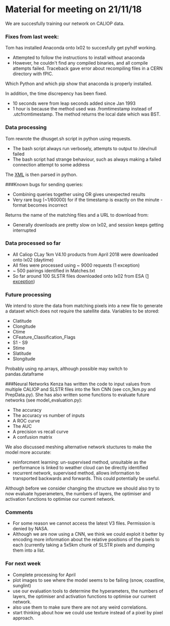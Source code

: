 # Material for meeting on 21/11/18

We are succesfully training our network on CALIOP data. 

### Fixes from last week:

Tom has installed Anaconda onto lx02 to succesfully get pyhdf working.
* Attempted to follow the instructions to install without anaconda
* However, he couldn't find any compiled binaries, and all compile attempts failed. Traceback gave error about recompiling files in a CERN directory with fPIC.

Which Python and which pip show that anaconda is properly installed.

In addition, the time discrepency has been fixed.
* 10 seconds were from leap seconds added since Jan 1993
* 1 hour is because the method used was .fromtimestamp instead of .utcfromtimestamp. The method returns the local date which was BST. 

### Data processing
Tom rewrote the dhusget.sh script in python using requests.
* The bash script always run verbosely, attempts to output to /dev/null failed
* The bash script had strange behaviour, such as always making a failed connection attempt to some address

The [XML](https://scihub.copernicus.eu/s3//search?q=%20instrumentshortname:SLSTR%20AND%20producttype:SL_1_RBT___%20AND%20(%20footprint:%22Intersects(POLYGON((101.1878500000000%2016.7101170000000,98.9603900000000%2016.7101170000000,98.9603900000000%2026.2178780000000,101.1878500000000%2026.2178780000000,101.1878500000000%2016.7101170000000%20)))%22)&rows=25&start=0) is then parsed in python.



###Known bugs for sending queries:
* Combining queries together using OR gives unexpected results
* Very rare bug (~1/60000) for if the timestamp is exactly on the minute - format becomes incorrect


Returns the name of the matching files and a URL to download from:
* Generally downloads are pretty slow on lx02, and session keeps getting interrupted

### Data processed so far
* All Caliop CLay 1km V4.10 products from April 2018 were downloaded onto lx02 (daytime)
* All files were processed using ~ 9000 requests (1 exception)
* ~ 500 pairings identified in Matches.txt
* So far around 100 SLSTR files downloaded onto lx02 from ESA ([1 exception](https://scihub.copernicus.eu/s3/odata/v1/Products('147bc5af-5478-4268-8763-69f409486d4d')/$value))

### Future processing
We intend to store the data from matching pixels into a new file to generate a dataset which does not require the satellite data.
Variables to be stored:
* Clatitude
* Clongitude
* Ctime
* CFeature_Classification_Flags
* S1 - S9
* Stime
* Slatitude
* Slongitude

Probably using np.arrays, although possible may switch to pandas.dataframe

###Neural Networks
Kenza has written the code to input values from multiple CALIOP and SLSTR files into the 1km CNN (see ccn_1km.py and PrepData.py). She has also written some functions to evaluate future networks (see model_evaluation.py):
* The accuracy
* The accuracy vs number of inputs
* A ROC curve 
* The AUC 
* A precision vs recall curve
* A confusion matrix 

We also discussed meshing alternative network stuctures to make the model more accurate:
* reinforcment learning: un-supervised method, unsuitable as the performance is linked to weather cloud can be directly identified 
* recurrent network, supervised method, allows information to transported backwards and forwards. This could potentially be useful. 

Although before we consider changing the structure we should also try to now evaluate hyperameters, the numbers of layers, the optimiser and activation functions to optimise our current network. 

### Comments 
* For some reason we cannot access the latest V3 files. Permission is denied by NASA.
* Although we are now using a CNN, we think we could exploit it better by encoding more information about the relative positions of the pixels to each (currently taking a 5x5km chunk of SLSTR pixels and dumping them into a list. 

### For next week
*  Complete processing for April
*  plot images to see where the model seems to be failing (snow, coastline, sunglint)
*  use our evaluation tools to determine the hyperameters, the numbers of layers, the optimiser and activation functions to optimise our current network.
*  also use them to make sure there are not any weird correlations.
*  start thinking about how we could use texture instead of a pixel by pixel approach. 
